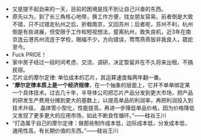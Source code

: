 - 又是提不起劲来的一天，目前的困境是找不到让自己兴奋的东西。
- 原先以为，到了长三角核心地带，换工作方便，找女朋友容易。前者倒是大致不错，只不过错走杭州之后，折戟南京，又回苏州；后者呢，苏州不利，杭州倒是有些进展，但受限于工作和短视想法，蹙离杭州，致失良机，近3年在南京连云港苏州流连于学校，眼福不少，方向错误，莺莺燕燕皆非我良人，蹉跎至今。
- Fuck PRIDE！
- 家中房子经过一段时间考虑、交流、调研，决定暂留并在不久将来出租，不搞民宿。
- 芯片业的摩尔定律: 单位成本的芯片，其运算速度每两年翻一番。
- “**摩尔定律本质上是一个经济规律**，在一个抽象的层面上，它并不单单绑定某一个具体技术。过去几十年，半导体公司把芯片产品分发到更大市场，把产品的研发生产费用分摊到更大的基数上，以提高单品的利润率，再把利润投入到技术升级， 晶体管小型化，性能提高，再进一步降低单品价格，因为价格降低又发现了更多更大的应用市场，如此不断良性循环。”——硅谷王川
- “打造属于自己的摩尔定律：做那些制作成本低，边际成本低，分发成本低，通用性高，有长期价值的东西。”——硅谷王川

